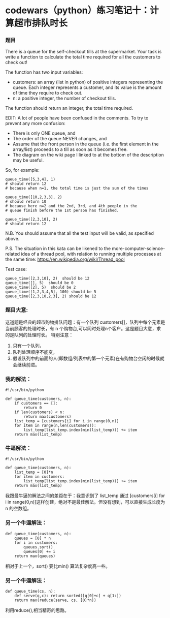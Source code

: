 # codewars（python）练习笔记十：计算超市排队时长

### 题目
There is a queue for the self-checkout tills at the supermarket. Your task is write a function to calculate the total time required for all the customers to check out!

The function has two input variables:

* customers: an array (list in python) of positive integers representing the queue. Each integer represents a customer, and its value is the amount of time they require to check out.
* n: a positive integer, the number of checkout tills.

The function should return an integer, the total time required.

EDIT: A lot of people have been confused in the comments. To try to prevent any more confusion:

* There is only ONE queue, and
* The order of the queue NEVER changes, and
* Assume that the front person in the queue (i.e. the first element in the array/list) proceeds to a till as soon as it becomes free.
* The diagram on the wiki page I linked to at the bottom of the description may be useful.

So, for example:

```
queue_time([5,3,4], 1)
# should return 12
# because when n=1, the total time is just the sum of the times

queue_time([10,2,3,3], 2)
# should return 10
# because here n=2 and the 2nd, 3rd, and 4th people in the 
# queue finish before the 1st person has finished.

queue_time([2,3,10], 2)
# should return 12
```

N.B. You should assume that all the test input will be valid, as specified above.

P.S. The situation in this kata can be likened to the more-computer-science-related idea of a thread pool, with relation to running multiple processes at the same time: https://en.wikipedia.org/wiki/Thread_pool

Test case:

    queue_time([2,3,10], 2)  should be 12
    queue_time([], 5)  should be 0
    queue_time([2], 5)  should be 2
    queue_time([1,2,3,4,5], 100) should be 5
    queue_time([2,3,10,2,3], 2) should be 12

### 题目大意:
这道题是经典的超市购物排队问题：有一个队列 customers[]，队列中每个元素是当前顾客的处理时长，有 n 个购物台,可以同时处理n个客户。这是题目大意，求的是队列的处理时长。
特别注意：
1. 只有一个队列，
2. 队列处理顺序不能变，
3. 假设队列中的前面的人(即数组/列表中的第一个元素)在有购物台空闲的时候就会继续前进。

### 我的解法：

```
#!/usr/bin/python

def queue_time(customers, n):
    if customers == []:
        return 0
    if len(customers) < n:
        return max(customers)
    list_temp = [customers[i] for i in range(0,n)]
    for item in range(n,len(customers)):
        list_temp[list_temp.index(min(list_temp))] += item
    return max(list_temp)
```

### 牛逼解法：

```
#!/usr/bin/python

def queue_time(customers, n):
    list_temp = [0]*n
    for item in customers:
        list_temp[list_temp.index(min(list_temp))] += item
    return max(list_temp)
```

我跟最牛逼的解法之间的差距在于：我意识到了    list_temp 通过 [customers[i] for i in range(0,n)]这样创建，绝对不是最佳解法。但没有想到，可以直接生成长度为n 的空数组。

### 另一个牛逼解法：

```
def queue_time(customers, n):
    queues = [0] * n
    for i in customers:
        queues.sort()
        queues[0] += i
    return max(queues)
```

相对于上一个，sort() 要比min()  算法复杂度高一些。

### 另一个牛逼解法：
```
def queue_time(cs, n):
    def serve(q,c): return sorted([q[0]+c] + q[1:])
    return max(reduce(serve, cs, [0]*n))
```
利用reduce(),相当精奇的思路。

